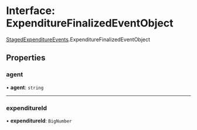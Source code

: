 # Interface: ExpenditureFinalizedEventObject

[StagedExpenditureEvents](../modules/StagedExpenditureEvents.md).ExpenditureFinalizedEventObject

## Properties

### agent

• **agent**: `string`

___

### expenditureId

• **expenditureId**: `BigNumber`
